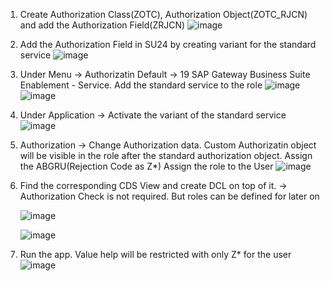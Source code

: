 
1. Create Authorization Class(ZOTC), Authorization Object(ZOTC_RJCN) and add the Authorization Field(ZRJCN)
   ![image](https://github.com/govendrana/kodiak/assets/169263393/7b8227fc-2cac-4b24-b400-72fd339535d6)

2. Add the Authorization Field in SU24 by creating variant for the standard service
   ![image](https://github.com/govendrana/kodiak/assets/169263393/7b81dfc9-79ff-4df4-9a7b-56b5fd76c61e)

3. Under Menu -> Authorizatin Default -> 19 SAP Gateway Business Suite Enablement - Service. Add the standard service to the role
   ![image](https://github.com/govendrana/kodiak/assets/169263393/a7bb2092-dc93-49b5-ac3d-77f5e1f950b8)
   ![image](https://github.com/govendrana/kodiak/assets/169263393/dd909e1e-3a94-4c26-b922-9e1795ffca53)

4. Under Application -> Activate the variant of the standard service
   ![image](https://github.com/govendrana/kodiak/assets/169263393/9eba60fe-a5c6-4a7b-b471-989935e9c6f4)

5. Authorization -> Change Authorization data. Custom Authorizatin object will be visible in the role after the standard authorization object.
   Assign the ABGRU(Rejection Code as Z*)
   Assign the role to the User
   ![image](https://github.com/govendrana/kodiak/assets/169263393/a5cea437-005d-4929-9bab-4aa0d4d3ef18)

6. Find the corresponding CDS View and create DCL on top of it.
      -> Authorization Check is not required. But roles can be defined for later on

   ![image](https://github.com/govendrana/kodiak/assets/169263393/709333e0-895e-464e-b67f-d24c85a1d06a)

   ![image](https://github.com/govendrana/kodiak/assets/169263393/e3368e2c-c8c9-4fca-80aa-26d1c795736b)

9. Run the app. Value help will be restricted with only Z* for the user
   ![image](https://github.com/govendrana/kodiak/assets/169263393/d863c124-a272-439f-9826-b393bb59be07)

